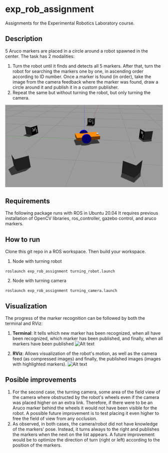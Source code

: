# exp_rob_assignment
Assignments for the Experimental Robotics Laboratory course.

## Description
5 Aruco markers are placed in a circle around a robot spawned in the center. The task has 2 modalities:

1. Turn the robot until it finds and detects all 5 markers. After that, turn the robot for searching the markers one by one, in ascending order according to ID number. Once a marker is found (in order), take the image from the camera feedback where the marker was found, draw a circle around it and publish it in a custom publisher.
2. Repeat the same but without turning the robot, but only turning the camera.

![Alt text](images/robot_aruco.png)

## Requirements
The following package runs with ROS in Ubuntu 20.04
It requires previous installation of OpenCV libraries, ros_controller, gazebo control, and aruco markers. 

## How to run
Clone this git repo in a ROS workspace. Then build your workspace.

1. Node with turning robot
   
``` roslaunch exp_rob_assignment turning_robot.launch ```

2. Node with turning camera
 
``` roslaunch exp_rob_assignment turning_camera.launch ```

## Visualization
The progress of the marker recognition can be followed by both the terminal and RViz:

1. **Terminal**: It tells which new marker has been recognized, when all have been recognized, which marker has been published, and finally, when all markers have been published
![Alt text](images/terminal.png)

2. **RViz**: Allows visualization of the robot's motion, as well as the camera feed (as compressed images) and finally, the published images (images with highlighted markers).
![Alt text](images/rviz.png)


## Posible improvements
1. For the second case, the turning camera, some area of the field view of the camera where obstructed by the robot's wheels even if the camera was placed higher on an extra link. Therefore, if there were to be an Aruco marker behind the wheels it would not have been visible for the robot. A possible future improvement is to test placing it even higher to free the field of view from any occlusion.
2. As observed, in both cases, the camera/robot did not have knowledge of the markers' pose. Instead, it turns always to the right and publishes the markers when the next on the list appears. A future improvement would be to optimize the direction of turn (right or left) according to the position of the markers.

